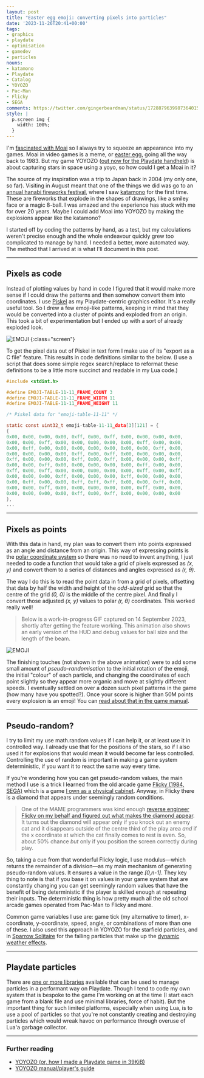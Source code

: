 ```yaml
---
layout: post
title: "Easter egg emoji: converting pixels into particles"
date: '2023-11-26T20:41+00:00'
tags:
- graphics
- playdate
- optimisation
- gamedev
- particles
nouns:
- katamono
- Playdate
- Catalog
- YOYOZO
- Pac-Man
- Flicky
- SEGA
comments: https://twitter.com/gingerbeardman/status/1728879639987364015
style: |
  p.screen img {
    width: 100%;
  }
---
```


I'm [fascinated with Moai](/2019/08/14/moai-games/) so I always try to squeeze an appearance into my games. Moai in video games is a meme, or [easter egg](https://en.wikipedia.org/wiki/Easter_egg_(media)), going all the way back to 1983. But my game YOYOZO ([out now for the Playdate handheld](https://play.date/games/yoyozo/)) is about capturing stars in space using a yoyo, so how could I get a Moai in it?

The source of my inspiration was a trip to Japan back in 2004 (my only one, so far). Visiting in August meant that one of the things we did was go to an [annual hanabi fireworks festival](https://www.japan-guide.com/e/e2267.html), where I saw [katamono](https://blog.gaijinpot.com/four-types-of-japanese-fireworks/) for the first time. These are fireworks that explode in the shapes of drawings, like a smiley face or a magic 8-ball. I was amazed and the experience has stuck with me for over 20 years. Maybe I could add Moai into YOYOZO by making the explosions appear like the katamono?

I started off by coding the patterns by hand, as a test, but my calculations weren't precise enough and the whole endeavour quickly grew too complicated to manage by hand. I needed a better, more automated way. The method that I arrived at is what I'll document in this post.

----

## Pixels as code

Instead of plotting values by hand in code I figured that it would make more sense if I could draw the patterns and then somehow convert them into coordinates. I use [Piskel](/2023/05/10/piskel-for-playdate/) as my Playdate-centric graphics editor. It's a really useful tool. So I drew a few emoji-like patterns, keeping in mind that they would be converted into a cluster of points and exploded from an origin. This took a bit of experimentation but I ended up with a sort of already exploded look.

![EMOJI](https://cdn.gingerbeardman.com/images/posts/yoyozo-emoji.png#pixel)
{:class="screen"}

To get the pixel data out of Piskel in text form I make use of its "export as a C file" feature. This results in code definitions similar to the below. (I use a script that does some simple regex search/replace to reformat these definitions to be a little more succinct and readable in my Lua code.)

```c
#include <stdint.h>

#define EMOJI-TABLE-11-11_FRAME_COUNT 3
#define EMOJI-TABLE-11-11_FRAME_WIDTH 11
#define EMOJI-TABLE-11-11_FRAME_HEIGHT 11

/* Piskel data for "emoji-table-11-11" */

static const uint32_t emoji-table-11-11_data[3][121] = {
{
0x00, 0x00, 0x00, 0x00, 0xff, 0x00, 0xff, 0x00, 0x00, 0x00, 0x00, 
0x00, 0x00, 0xff, 0x00, 0x00, 0x00, 0x00, 0x00, 0xff, 0x00, 0x00, 
0x00, 0xff, 0x00, 0x00, 0x00, 0x00, 0x00, 0x00, 0x00, 0xff, 0x00, 
0x00, 0x00, 0x00, 0x00, 0xff, 0x00, 0xff, 0x00, 0x00, 0x00, 0x00, 
0xff, 0x00, 0x00, 0x00, 0xff, 0x00, 0xff, 0x00, 0x00, 0x00, 0xff, 
0x00, 0x00, 0xff, 0x00, 0x00, 0x00, 0x00, 0x00, 0xff, 0x00, 0x00, 
0xff, 0x00, 0xff, 0x00, 0x00, 0x00, 0x00, 0x00, 0xff, 0x00, 0xff, 
0x00, 0x00, 0x00, 0xff, 0x00, 0x00, 0x00, 0xff, 0x00, 0x00, 0x00, 
0x00, 0xff, 0x00, 0x00, 0xff, 0xff, 0xff, 0x00, 0x00, 0xff, 0x00, 
0x00, 0x00, 0xff, 0x00, 0x00, 0x00, 0x00, 0x00, 0xff, 0x00, 0x00, 
0x00, 0x00, 0x00, 0x00, 0xff, 0x00, 0xff, 0x00, 0x00, 0x00, 0x00
},
...
```

----

## Pixels as points

With this data in hand, my plan was to convert them into points expressed as an angle and distance from an origin. This way of expressing points is the [polar coordinate system](https://en.wikipedia.org/wiki/Polar_coordinate_system) so there was no need to invent anything, I just needed to code a function that would take a grid of pixels expressed as *(x, y)* and convert them to a series of distances and angles expressed as *(r, θ)*.

The way I do this is to read the point data in from a grid of pixels, offsetting that data by half the width and height of the *odd-sized* grid so that the centre of the grid *(0, 0)* is the middle of the centre pixel. And finally I convert those adjusted *(x, y)* values to polar *(r, θ)* coordinates. This worked really well!

> Below is a work-in-progress GIF captured on 14 September 2023, shortly after getting the feature working. This animation also shows an early version of the HUD and debug values for ball size and the length of the beam.

![EMOJI](https://cdn.gingerbeardman.com/images/posts/yoyozo-emoji.gif#playdate)

The finishing touches (not shown in the above animation) were to add some small amount of *pseudo-randomisation* to the initial rotation of the emoji, the initial "colour" of each particle, and changing the coordinates of each point slightly so they appear more organic and move at slightly different speeds. I eventually settled on over a dozen such pixel patterns in the game (how many have you spotted?). Once your score is higher than 50M points every explosion is an emoji! You can [read about that in the game manual](https://play.date/games/yoyozo/#gameListingMoreInfo).

----

## Pseudo-random?

I try to limit my use math.random values if I can help it, or at least use it in controlled way. I already use that for the positions of the stars, so if I also used it for explosions that would mean it would become far less controlled. Controlling the use of random is important in making a game system deterministic, if you want it to react the same way every time. 

If you're wondering how you can get pseudo-random values, the main method I use is a trick I learned from the old arcade game [Flicky (1984, SEGA)](/2011/10/26/flicky-1984/) which is a game [I own as a physical cabinet](https://www.flicky1984.com/post/709058873877790720/just-a-quick-reminder-that-you-can-play-my-flicky). Anyway, in Flicky there is a diamond that appears under seemingly random conditions.

> One of the MAME programmers was kind enough [reverse engineer Flicky on my behalf and figured out what makes the diamond appear](https://www.flicky1984.com/post/54534135892/the-best-jewel-thief-in-the-world). It turns out the diamond will appear only if you knock out an enemy cat and it disappears outside of the centre third of the play area *and* if the x coordinate at which the cat finally comes to rest is even. So, about 50% chance *but* only if you position the screen correctly during play.

So, taking a cue from that wonderful Flicky logic, I use modulus—which returns the remainder of a division—as my main mechanism of generating pseudo-random values. It ensures a value in the range *[0,n-1]*. They key thing to note is that if you base it on values in your game system that are constantly changing you can get seemingly random values that have the benefit of being deterministic if the player is skilled enough at repeating their inputs. The deterministic thing is how pretty much all the old school arcade games operated from Pac-Man to Flicky and more.

Common game variables I use are: game tick (my alternative to timer), x-coordinate, y-coordinate, speed, angle, or combinations of more than one of these. I also used this approach in YOYOZO for the starfield particles, and in [Sparrow Solitaire](/2023/04/13/sparrow-solitaire-for-playdate/) for the falling particles that make up the [dynamic weather effects](https://www.reddit.com/r/PlaydateConsole/comments/12vcrm6/dynamic_weather_effects_and_more_in_the_sparrow/).

----

## Playdate particles

There are [one or more libraries](https://github.com/PossiblyAxolotl/pdParticles) available that can be used to manage particles in a performant way on Playdate. Though I tend to code my own system that is bespoke to the game I'm working on at the time (I start each game from a blank file and use minimal libraries, force of habit). But the important thing for such limited platforms, especially when using Lua, is to use a pool of particles so that you're not constantly creating and destroying particles which would wreak havoc on performance through overuse of Lua'a garbage collector.

----

### Further reading

* [YOYOZO (or, how I made a Playdate game in 39KiB)](/2023/11/21/yoyozo-how-i-made-a-playdate-game-in-39kb/)
* [YOYOZO manual/player's guide](https://play.date/games/yoyozo/#gameListingMoreInfo)
